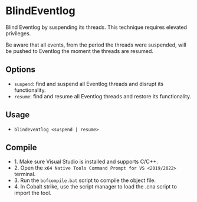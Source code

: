 # BlindEventlog
Blind Eventlog by suspending its threads. This technique requires elevated privileges.

Be aware that all events, from the period the threads were suspended, will be pushed to Eventlog the moment the threads are resumed.

## Options
* `suspend`: find and suspend all Eventlog threads and disrupt its functionality.
* `resume`: find and resume all Eventlog threads and restore its functionality.

## Usage
* `blindeventlog <suspend | resume>`

## Compile
- 1\. Make sure Visual Studio is installed and supports C/C++.
- 2\. Open the `x64 Native Tools Command Prompt for VS <2019/2022>` terminal.
- 3\. Run the `bofcompile.bat` script to compile the object file. 
- 4\. In Cobalt strike, use the script manager to load the .cna script to import the tool. 
